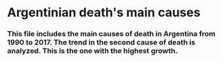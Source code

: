 # Argentinian death's main causes
### This file includes the main causes of death in Argentina from 1990 to 2017. The trend in the second cause of death is analyzed. This is the one with the highest growth.
